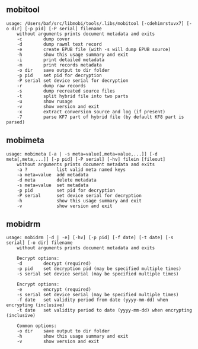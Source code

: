 ## mobitool
    usage: /Users/baf/src/libmobi/tools/.libs/mobitool [-cdehimrstuvx7] [-o dir] [-p pid] [-P serial] filename
        without arguments prints document metadata and exits
        -c        dump cover
        -d        dump rawml text record
        -e        create EPUB file (with -s will dump EPUB source)
        -h        show this usage summary and exit
        -i        print detailed metadata
        -m        print records metadata
        -o dir    save output to dir folder
        -p pid    set pid for decryption
        -P serial set device serial for decryption
        -r        dump raw records
        -s        dump recreated source files
        -t        split hybrid file into two parts
        -u        show rusage
        -v        show version and exit
        -x        extract conversion source and log (if present)
        -7        parse KF7 part of hybrid file (by default KF8 part is parsed)

## mobimeta
    usage: mobimeta [-a | -s meta=value[,meta=value,...]] [-d meta[,meta,...]] [-p pid] [-P serial] [-hv] filein [fileout]
        without arguments prints document metadata and exits
        -a ?           list valid meta named keys
        -a meta=value  add metadata
        -d meta        delete metadata
        -s meta=value  set metadata
        -p pid         set pid for decryption
        -P serial      set device serial for decryption
        -h             show this usage summary and exit
        -v             show version and exit

## mobidrm
    usage: mobidrm [-d | -e] [-hv] [-p pid] [-f date] [-t date] [-s serial] [-o dir] filename
        without arguments prints document metadata and exits

        Decrypt options:
        -d        decrypt (required)
        -p pid    set decryption pid (may be specified multiple times)
        -s serial set device serial (may be specified multiple times)

        Encrypt options:
        -e        encrypt (required)
        -s serial set device serial (may be specified multiple times)
        -f date   set validity period from date (yyyy-mm-dd) when encrypting (inclusive)
        -t date   set validity period to date (yyyy-mm-dd) when encrypting (inclusive)

        Common options:
        -o dir    save output to dir folder
        -h        show this usage summary and exit
        -v        show version and exit
